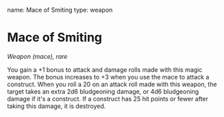 name: Mace of Smiting
type: weapon

# Mace of Smiting
_Weapon (mace), rare_

You gain a +1 bonus to attack and damage rolls made with this magic weapon. The bonus increases to +3 when you use the mace to attack a construct.
When you roll a 20 on an attack roll made with this weapon, the target takes an extra 2d6 bludgeoning damage, or 4d6 bludgeoning damage if it's a construct. If a construct has 25 hit points or fewer after taking this damage, it is destroyed.
